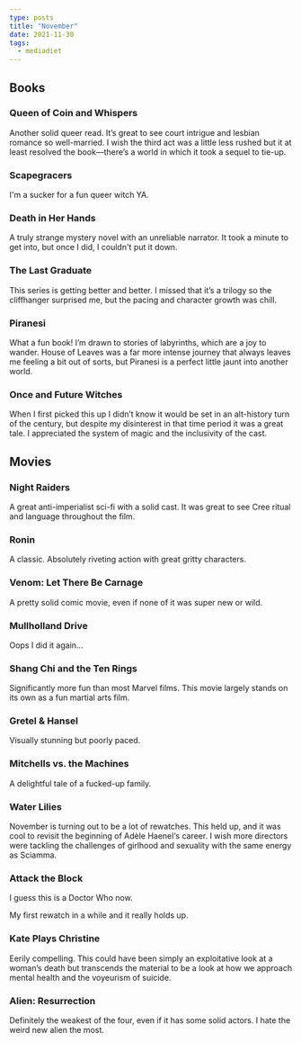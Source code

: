 ```yaml
---
type: posts
title: "November"
date: 2021-11-30
tags:
  - mediadiet
---
```


<!--more-->

## Books

### Queen of Coin and Whispers

Another solid queer read. It’s great to see court intrigue and lesbian romance so well-married. I wish the third act was a little less rushed but it at least resolved the book—there’s a world in which it took a sequel to tie-up.

### Scapegracers

I'm a sucker for a fun queer witch YA.

### Death in Her Hands

A truly strange mystery novel with an unreliable narrator. It took a minute to get into, but once I did, I couldn't put it down.

### The Last Graduate

This series is getting better and better. I missed that it’s a trilogy so the cliffhanger surprised me, but the pacing and character growth was chill.

### Piranesi

What a fun book! I’m drawn to stories of labyrinths, which are a joy to wander. House of Leaves was a far more intense journey that always leaves me feeling a bit out of sorts, but Piranesi is a perfect little jaunt into another world.

### Once and Future Witches

When I first picked this up I didn’t know it would be set in an alt-history turn of the century, but despite my disinterest in that time period it was a great tale. I appreciated the system of magic and the inclusivity of the cast. 

## Movies

### Night Raiders

A great anti-imperialist sci-fi with a solid cast. It was great to see Cree ritual and language throughout the film.

### Ronin

A classic. Absolutely riveting action with great gritty characters.

### Venom: Let There Be Carnage

A pretty solid comic movie, even if none of it was super new or wild.

### Mullholland Drive

Oops I did it again…

### Shang Chi and the Ten Rings

Significantly more fun than most Marvel films. This movie largely stands on its own as a fun martial arts film.

### Gretel & Hansel

Visually stunning but poorly paced. 

### Mitchells vs. the Machines

A delightful tale of a fucked-up family.

### Water Lilies

November is turning out to be a lot of rewatches. This held up, and it was cool to revisit the beginning of Adèle Haenel‘s career. I wish more directors were tackling the challenges of girlhood and sexuality with the same energy as Sciamma. 

### Attack the Block

I guess this is a Doctor Who now.

My first rewatch in a while and it really holds up.

### Kate Plays Christine

Eerily compelling. This could have been simply an exploitative look at a woman’s death but transcends the material to be a look at how we approach mental health and the voyeurism of suicide.

### Alien: Resurrection

Definitely the weakest of the four, even if it has some solid actors. I hate the weird new alien the most.
